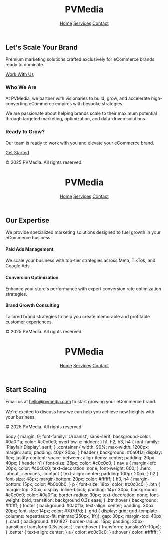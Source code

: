 <!DOCTYPE html>
<html lang="en">
<head>
  <meta charset="UTF-8">
  <meta name="viewport" content="width=device-width, initial-scale=1">
  <title>PVMedia | Let's Scale Your Brand</title>
  <link href="https://fonts.googleapis.com/css2?family=Playfair+Display:wght@600&family=Urbanist:wght@400;700&display=swap" rel="stylesheet">
  <link rel="stylesheet" href="style.css">
  <link href="https://unpkg.com/aos@2.3.4/dist/aos.css" rel="stylesheet">
</head>
<body>
<header class="fade-in">
  <div class="container">
    <h1>PVMedia</h1>
    <nav>
      <a href="index.html">Home</a>
      <a href="services.html">Services</a>
      <a href="contact.html">Contact</a>
    </nav>
  </div>
</header>

<section class="hero" data-aos="fade-up">
  <div class="container center">
    <h2>Let's Scale Your Brand</h2>
    <p>Premium marketing solutions crafted exclusively for eCommerce brands ready to dominate.</p>
    <a href="contact.html" class="btn">Work With Us</a>
  </div>
</section>

<section class="about" data-aos="fade-up">
  <div class="container center">
    <h3>Who We Are</h3>
    <p>At PVMedia, we partner with visionaries to build, grow, and accelerate high-converting eCommerce empires with bespoke strategies.</p>
    <p>We are passionate about helping brands scale to their maximum potential through targeted marketing, optimization, and data-driven solutions.</p>
  </div>
</section>

<section class="cta" data-aos="fade-up">
  <div class="container center">
    <h3>Ready to Grow?</h3>
    <p>Our team is ready to work with you and elevate your eCommerce brand.</p>
    <a href="contact.html" class="btn">Get Started</a>
  </div>
</section>

<footer class="fade-in">
  <p>© 2025 PVMedia. All rights reserved.</p>
</footer>

<script src="https://unpkg.com/aos@2.3.4/dist/aos.js"></script>
<script>
  AOS.init({
    duration: 1000,
    easing: 'ease-in-out',
    once: true,
  });
</script>
</body>
</html>
<!DOCTYPE html>
<html lang="en">
<head>
  <meta charset="UTF-8">
  <meta name="viewport" content="width=device-width, initial-scale=1">
  <title>Services | PVMedia</title>
  <link href="https://fonts.googleapis.com/css2?family=Playfair+Display:wght@600&family=Urbanist:wght@400;700&display=swap" rel="stylesheet">
  <link rel="stylesheet" href="style.css">
  <link href="https://unpkg.com/aos@2.3.4/dist/aos.css" rel="stylesheet">
</head>
<body>
<header class="fade-in">
  <div class="container">
    <h1>PVMedia</h1>
    <nav>
      <a href="index.html">Home</a>
      <a href="services.html">Services</a>
      <a href="contact.html">Contact</a>
    </nav>
  </div>
</header>

<section class="services" data-aos="fade-up">
  <div class="container">
    <h2>Our Expertise</h2>
    <p>We provide specialized marketing solutions designed to fuel growth in your eCommerce business.</p>
    <div class="grid">
      <div class="card">
        <h4>Paid Ads Management</h4>
        <p>We scale your business with top-tier strategies across Meta, TikTok, and Google Ads.</p>
      </div>
      <div class="card">
        <h4>Conversion Optimization</h4>
        <p>Enhance your store's performance with expert conversion rate optimization strategies.</p>
      </div>
      <div class="card">
        <h4>Brand Growth Consulting</h4>
        <p>Tailored brand strategies to help you create memorable and profitable customer experiences.</p>
      </div>
    </div>
  </div>
</section>

<footer class="fade-in">
  <p>© 2025 PVMedia. All rights reserved.</p>
</footer>

<script src="https://unpkg.com/aos@2.3.4/dist/aos.js"></script>
<script>
  AOS.init({
    duration: 1000,
    easing: 'ease-in-out',
    once: true,
  });
</script>
</body>
</html>
<!DOCTYPE html>
<html lang="en">
<head>
  <meta charset="UTF-8">
  <meta name="viewport" content="width=device-width, initial-scale=1">
  <title>Contact | PVMedia</title>
  <link href="https://fonts.googleapis.com/css2?family=Playfair+Display:wght@600&family=Urbanist:wght@400;700&display=swap" rel="stylesheet">
  <link rel="stylesheet" href="style.css">
  <link href="https://unpkg.com/aos@2.3.4/dist/aos.css" rel="stylesheet">
</head>
<body>
<header class="fade-in">
  <div class="container">
    <h1>PVMedia</h1>
    <nav>
      <a href="index.html">Home</a>
      <a href="services.html">Services</a>
      <a href="contact.html">Contact</a>
    </nav>
  </div>
</header>

<section class="contact" data-aos="fade-up">
  <div class="container center">
    <h2>Start Scaling</h2>
    <p>Email us at <a href="mailto:hello@pvmedia.com">hello@pvmedia.com</a> to start growing your eCommerce brand.</p>
    <p>We're excited to discuss how we can help you achieve new heights with your business.</p>
  </div>
</section>

<footer class="fade-in">
  <p>© 2025 PVMedia. All rights reserved.</p>
</footer>

<script src="https://unpkg.com/aos@2.3.4/dist/aos.js"></script>
<script>
  AOS.init({
    duration: 1000,
    easing: 'ease-in-out',
    once: true,
  });
</script>
</body>
</html>
body {
  margin: 0;
  font-family: 'Urbanist', sans-serif;
  background-color: #0a0f1a;
  color: #c0c0c0;
  overflow-x: hidden;
}
h1, h2, h3, h4 {
  font-family: 'Playfair Display', serif;
}
.container {
  width: 90%;
  max-width: 1200px;
  margin: auto;
  padding: 40px 20px;
}
header {
  background: #0a0f1a;
  display: flex;
  justify-content: space-between;
  align-items: center;
  padding: 20px 40px;
}
header h1 {
  font-size: 28px;
  color: #c0c0c0;
}
nav a {
  margin-left: 20px;
  color: #c0c0c0;
  text-decoration: none;
  font-weight: 600;
}
.hero, .about, .services, .contact {
  text-align: center;
  padding: 100px 20px;
}
h2 {
  font-size: 48px;
  margin-bottom: 20px;
  color: #ffffff;
}
h3, h4 {
  margin-bottom: 15px;
  color: #b0b0b0;
}
p {
  font-size: 18px;
  color: #c0c0c0;
}
.btn {
  margin-top: 30px;
  display: inline-block;
  padding: 14px 30px;
  background: #c0c0c0;
  color: #0a0f1a;
  border-radius: 30px;
  text-decoration: none;
  font-weight: bold;
  transition: background 0.3s ease;
}
.btn:hover {
  background: #ffffff;
}
footer {
  background: #0a0f1a;
  text-align: center;
  padding: 30px 20px;
  font-size: 14px;
  color: #7d7d7d;
}
.grid {
  display: grid;
  grid-template-columns: repeat(auto-fit, minmax(250px, 1fr));
  gap: 30px;
  margin-top: 40px;
}
.card {
  background: #101827;
  border-radius: 15px;
  padding: 30px;
  transition: transform 0.3s ease;
}
.card:hover {
  transform: translateY(-10px);
}
.center {
  text-align: center;
}
a {
  color: #c0c0c0;
}
a:hover {
  color: #ffffff;
}


